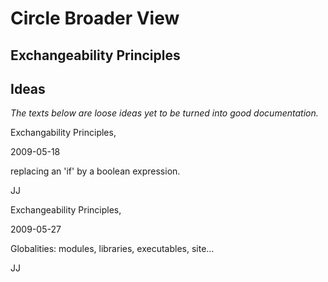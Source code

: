 ﻿Circle Broader View
===================

## Exchangeability Principles

## Ideas

*The texts below are loose ideas yet to be turned into good documentation.*

Exchangability Principles,

2009-05-18



replacing an 'if' by a boolean expression.



JJ



Exchangeability Principles,

2009-05-27



Globalities: modules, libraries, executables, site...



JJ
